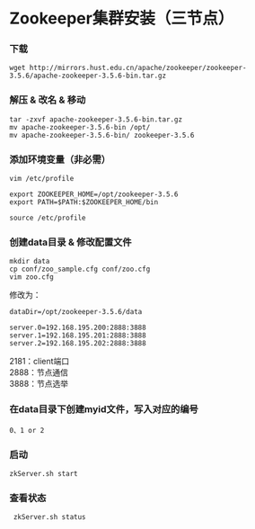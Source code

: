 # Zookeeper集群安装（三节点）

### 下载
`wget http://mirrors.hust.edu.cn/apache/zookeeper/zookeeper-3.5.6/apache-zookeeper-3.5.6-bin.tar.gz`
### 解压 & 改名 & 移动
```
tar -zxvf apache-zookeeper-3.5.6-bin.tar.gz
mv apache-zookeeper-3.5.6-bin /opt/
mv apache-zookeeper-3.5.6-bin/ zookeeper-3.5.6
```
### 添加环境变量（非必需）
`vim /etc/profile`
```
export ZOOKEEPER_HOME=/opt/zookeeper-3.5.6
export PATH=$PATH:$ZOOKEEPER_HOME/bin
```
`source /etc/profile`
### 创建data目录 & 修改配置文件
```
mkdir data
cp conf/zoo_sample.cfg conf/zoo.cfg
vim zoo.cfg
```
修改为：  
```
dataDir=/opt/zookeeper-3.5.6/data

server.0=192.168.195.200:2888:3888
server.1=192.168.195.201:2888:3888
server.2=192.168.195.202:2888:3888
```
2181：client端口  
2888：节点通信  
3888：节点选举
### 在data目录下创建myid文件，写入对应的编号
`0、1 or 2`

### 启动
`zkServer.sh start`
### 查看状态
` zkServer.sh status`

